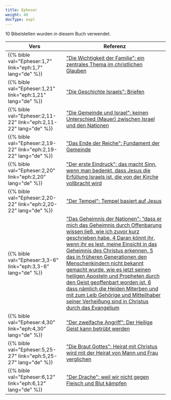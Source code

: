 ```yaml
---
title: Epheser
weight: 48
docType: expl
---
```


10 Bibelstellen wurden in diesem Buch verwendet.

| Vers | Referenz |
|-------|-----------|
| {{% bible val="Epheser:1,7" link="eph:1,7" lang="de" %}} | ["Die Wichtigkeit der Familie":  ein zentrales Thema im christlichen Glauben](/expl/background/israel/the-role-of-family-in-the-bible#7234) |
| {{% bible val="Epheser:1,21" link="eph:1,21" lang="de" %}} | ["Die Geschichte Israels": Briefen](/appl/topics/hero/who-rules-the-world#e6be) |
| {{% bible val="Epheser:2,11-22" link="eph:2,11-22" lang="de" %}} | ["Die Gemeinde und Israel": keinen Unterschied (Mauer) zwischen Israel und den Nationen](/expl/topics/others/dispensionalism-and-its-critic#049e) |
| {{% bible val="Epheser:2,19-22" link="eph:2,19-22" lang="de" %}} | ["Das Ende der Reiche": Fundament der Gemeinde](/expl/bible/daniel/the-four-kingdoms-in-daniel#415e) |
| {{% bible val="Epheser:2,20" link="eph:2,20" lang="de" %}} | ["Der erste Eindruck": das macht Sinn, wenn man bedenkt, dass Jesus die Erfüllung Israels ist, die von der Kirche vollbracht wird](/expl/content/paradise/the-new-jerusalem#c99e) |
| {{% bible val="Epheser:2,20-22" link="eph:2,20-22" lang="de" %}} | ["Der Tempel": Tempel basiert auf Jesus](/expl/background/israel/the-church-is-part-of-israel#0dc2) |
| {{% bible val="Epheser:3,3-6" link="eph:3,3-6" lang="de" %}} | ["Das Geheimnis der Nationen": “dass er mich das Geheimnis durch Offenbarung wissen ließ, wie ich zuvor kurz geschrieben habe. 4 Daran könnt ihr, wenn ihr es lest, meine Einsicht in das Geheimnis des Christus erkennen, 5 das in früheren Generationen den Menschenkindern nicht bekannt gemacht wurde, wie es jetzt seinen heiligen Aposteln und Propheten durch den Geist geoffenbart worden ist, 6 dass nämlich die Heiden Miterben und mit zum Leib Gehörige und Mitteilhaber seiner Verheißung sind in Christus durch das Evangelium](/expl/background/israel/the-church-is-part-of-israel#56b8) |
| {{% bible val="Epheser:4,30" link="eph:4,30" lang="de" %}} | ["Der zweifache Angriff": Der Heilige Geist kann betrübt werden](/expl/content/beasts/the-nature-of-the-beast-in-the-book-of-revelation#a89e) |
| {{% bible val="Epheser:5,25-27" link="eph:5,25-27" lang="de" %}} | ["Die Braut Gottes": Heirat mit Christus wird mit der Heirat von Mann und Frau verglichen](/expl/background/israel/the-church-is-part-of-israel#67c0) |
| {{% bible val="Epheser:6,12" link="eph:6,12" lang="de" %}} | ["Der Drache": weil wir nicht gegen Fleisch und Blut kämpfen](/expl/content/beasts/the-beasts-and-the-666-in-historical-context#0a83) |

